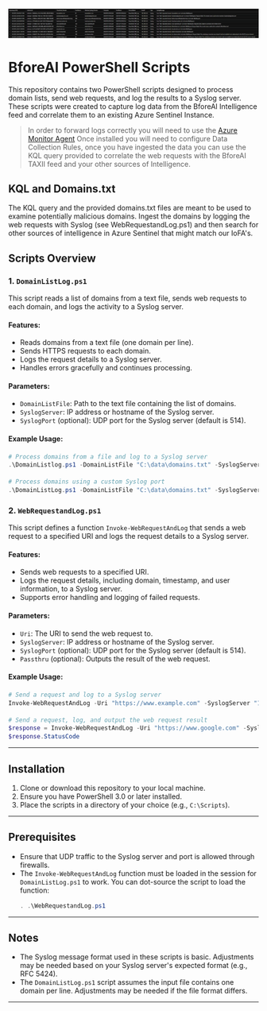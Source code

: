 ![logs.png](/screens/logs.png)
# BforeAI PowerShell Scripts

This repository contains two PowerShell scripts designed to process domain lists, send web requests, and log the results to a Syslog server. These scripts were created to capture log data from the BforeAI Intelligence feed and correlate them to an existing Azure Sentinel Instance.

> In order to forward logs correctly you will need to use the [Azure Monitor Agent](https://learn.microsoft.com/en-us/azure/azure-monitor/agents/azure-monitor-agent-overview)  Once installed you will need to configure Data Collection Rules, once you have ingested the data you can use the KQL query provided to correlate the web requests with the BforeAI TAXII feed and your other sources of Intelligence.

## KQL and Domains.txt

The KQL query and the provided domains.txt files are meant to be used to examine potentially malicious domains.  Ingest the domains by logging the web requests with Syslog (see WebRequestandLog.ps1) and then search for other sources of intelligence in Azure Sentinel that might match our IoFA's.

## Scripts Overview

### 1. `DomainListLog.ps1`
This script reads a list of domains from a text file, sends web requests to each domain, and logs the activity to a Syslog server.

#### Features:
- Reads domains from a text file (one domain per line).
- Sends HTTPS requests to each domain.
- Logs the request details to a Syslog server.
- Handles errors gracefully and continues processing.

#### Parameters:
- `DomainListFile`: Path to the text file containing the list of domains.
- `SyslogServer`: IP address or hostname of the Syslog server.
- `SyslogPort` (optional): UDP port for the Syslog server (default is 514).

#### Example Usage:
```powershell
# Process domains from a file and log to a Syslog server
.\DomainListlog.ps1 -DomainListFile "C:\data\domains.txt" -SyslogServer "192.168.1.100"

# Process domains using a custom Syslog port
.\DomainListLog.ps1 -DomainListFile "C:\data\domains.txt" -SyslogServer "192.168.1.100" -SyslogPort 1514
```

### 2. `WebRequestandLog.ps1`
This script defines a function `Invoke-WebRequestAndLog` that sends a web request to a specified URI and logs the request details to a Syslog server.

#### Features:
- Sends web requests to a specified URI.
- Logs the request details, including domain, timestamp, and user information, to a Syslog server.
- Supports error handling and logging of failed requests.

#### Parameters:
- `Uri`: The URI to send the web request to.
- `SyslogServer`: IP address or hostname of the Syslog server.
- `SyslogPort` (optional): UDP port for the Syslog server (default is 514).
- `Passthru` (optional): Outputs the result of the web request.

#### Example Usage:
```powershell
# Send a request and log to a Syslog server
Invoke-WebRequestAndLog -Uri "https://www.example.com" -SyslogServer "192.168.1.100"

# Send a request, log, and output the web request result
$response = Invoke-WebRequestAndLog -Uri "https://www.google.com" -SyslogServer "192.168.1.100" -Passthru
$response.StatusCode
```

---

## Installation

1. Clone or download this repository to your local machine.
2. Ensure you have PowerShell 3.0 or later installed.
3. Place the scripts in a directory of your choice (e.g., `C:\Scripts`).

---

## Prerequisites

- Ensure that UDP traffic to the Syslog server and port is allowed through firewalls.
- The `Invoke-WebRequestAndLog` function must be loaded in the session for `DomainListLog.ps1` to work. You can dot-source the script to load the function:
  ```powershell
  . .\WebRequestandLog.ps1
  ```

---

## Notes

- The Syslog message format used in these scripts is basic. Adjustments may be needed based on your Syslog server's expected format (e.g., RFC 5424).
- The `DomainListLog.ps1` script assumes the input file contains one domain per line. Adjustments may be needed if the file format differs.

---